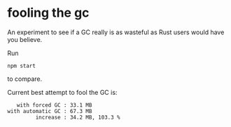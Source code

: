 # fooling the gc

An experiment to see if a GC really is as wasteful as Rust users would have
you believe.

Run

    npm start

to compare.

Current best attempt to fool the GC is:

```
   with forced GC : 33.1 MB
with automatic GC : 67.3 MB
         increase : 34.2 MB, 103.3 %
```

